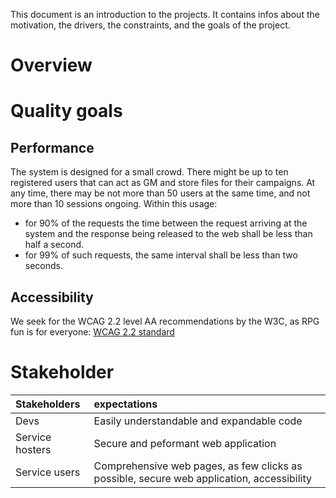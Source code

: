 This document is an introduction to the projects. It contains infos about the motivation, the drivers, the constraints,
and the goals of the project.

# Overview

# Quality goals

## Performance

The system is designed for a small crowd. There might be up to ten registered users that can act as GM and store files
for their campaigns. At any time, there may be not more than 50 users at the same time, and not more than 10 sessions
ongoing. Within this usage:
- for 90% of the requests the time between the request arriving at the system and the response being released to the
web shall be less than half a second.
- for 99% of such requests, the same interval shall be less than two seconds.

## Accessibility

We seek for the WCAG 2.2 level AA recommendations by the W3C, as RPG fun is for everyone:
[WCAG 2.2 standard](https://www.w3.org/TR/WCAG22/)

# Stakeholder

| Stakeholders    | expectations                                                                              |
| :-------------- | :---------------------------------------------------------------------------------------- |
| Devs            | Easily understandable and expandable code                                                 |
| Service hosters | Secure and peformant web application                                                      |
| Service users   | Comprehensive web pages, as few clicks as possible, secure web application, accessibility |

